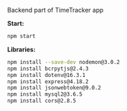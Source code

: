 Backend part of TimeTracker app

**Start:**

```sh
npm start
```

**Libraries:**

```sh
npm install --save-dev nodemon@3.0.2
npm install bcrpytjs@2.4.3
npm install dotenv@16.3.1
npm install express@4.18.2
npm install jsonwebtoken@9.0.2
npm install mysql2@3.6.5
npm install cors@2.8.5
```
